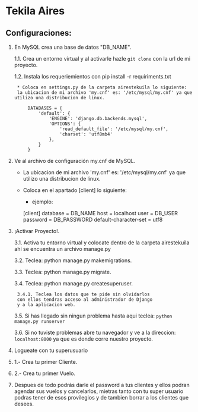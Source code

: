 # Tekila Aires

## Configuraciones:
1. En MySQL crea una base de datos "DB_NAME".

	1.1. Crea un entorno virtual y al activarle hazle `git clone` con la url de mi proyecto.
	
	1.2. Instala los requeriemientos con pip install -r requiriments.txt

		* Coloca en settings.py de la carpeta airestekuila lo siguiente:
	  	la ubicacion de mi archivo 'my.cnf' es: '/etc/mysql/my.cnf' ya que utilizo una distribucion de linux.

			DATABASES = {
    			'default': {
        			'ENGINE': 'django.db.backends.mysql',
        			'OPTIONS': {
            			'read_default_file': '/etc/mysql/my.cnf',
            			'charset': 'utf8mb4'
        			},
    			}
			}
	

2. Ve al archivo de configuración my.cnf de MySQL.
	* La ubicacion de mi archivo 'my.cnf' es: '/etc/mysql/my.cnf' ya que utilizo una distribucion de linux.

	* Coloca en el apartado [client] lo siguiente:
		* ejemplo:
		
		[client]
		database = DB_NAME
		host = localhost
		user = DB_USER
		password = DB_PASSWORD
		default-character-set = utf8

3. ¡Activar Proyecto!.
	
	3.1. Activa tu entorno virtual y colocate dentro de la carpeta airestekuila
		 ahí se encuentra un archivo manage.py

	3.2. Teclea: python manage.py makemigrations.

	3.3. Teclea: python manage.py migrate.

	3.4. Teclea: python manage.py createsuperuser.

		3.4.1. Teclea los datos que te pide sin olvidarlos 
		con ellos tendras acceso al administrador de Django
		y a la aplicacion web. 

	3.5. Si has llegado sin ningun problema hasta aqui teclea:
	`python manage.py runserver`

	3.6. Si no tuviste problemas abre tu navegador y ve a la direccion:
		 `localhost:8000` ya que es donde corre nuestro proyecto.

4. Logueate con tu superusuario		 
5. 1.- Crea tu primer Cliente.
6. 2.- Crea tu primer Vuelo.
7. Despues de todo podrás darle el password a tus clientes y ellos podran agendar sus vuelos y cancelarlos,
	mietras tanto con tu super usuario podras tener de esos provilegios y de tambien borrar a los clientes que desees.
